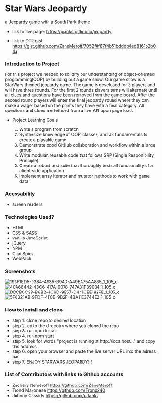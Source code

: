 # Star Wars Jeopardy
a Jeopardy game with a South Park theme

- link to live page: https://pjanks.github.io/jeopardy

- link to DTR gist: https://gist.github.com/ZaneMeroff/7052f8f87f4b51bdddb8ed8161b2b04a

### Introduction to Project
For this project we needed to solidify our understanding of object-oriented programming(OOP) by building out a game show. Our game show is a StarWars themed jeopardy game. The game is developed for 3 players and will have three rounds. For the first 2 rounds players turns will alternate until all clues and questions have been removed from the game board. After the second round players will enter the final jeopardy round where they can make a wager based on the points they have with a final category. All questions and clues are fethced from a live API upon page load.   

- Project Learning Goals
  
  1. Write a program from scratch
  2. Synthesize knowledge of OOP, classes, and JS fundamentals to create a playable game
  3. Demonstrate good GitHub collaboration and workflow within a large group
  4. Write modular, reusable code that follows SRP (Single Responibility Principle)
  5. Create a robust test suite that thoroughly tests all functionality of a client-side application
  6. Implement array iterator and mutator methods to work with game data
  
### Acessability 
- screen readers

### Technologies Used?
- HTML
- CSS & SASS
- vanilla JavaScript
- jQuery
- NPM 
- Chai Spies
- WebPack

### Screenshots 
![193F1ED5-9384-4935-B94D-A49EA75AA865_1_105_c](https://user-images.githubusercontent.com/49410633/71939608-28afcd00-31ab-11ea-96bc-6169b7fde938.jpeg)
![40A66442-43C6-417A-9078-747A31F39034_1_105_c](https://user-images.githubusercontent.com/49410633/71939609-2b122700-31ab-11ea-9443-71912c726c77.jpeg)
![DDCB0C3B-B6B2-4C6D-9E57-D441CEE182FE_1_105_c](https://user-images.githubusercontent.com/49410633/71939612-2d748100-31ab-11ea-93a5-2dbe2186d7e4.jpeg)
![5F6321AB-9FDF-4F0E-9B2F-4BA11E3744E2_1_105_c](https://user-images.githubusercontent.com/49410633/71939616-2f3e4480-31ab-11ea-83b7-1f93783ad01c.jpeg)

### How to install and clone
- step 1. clone repo to desired location
- step 2. cd to the direcotry where you cloned the repo
- step 3. run npm install
- step 4. run npm start 
- step 5. look for words "project is running at http://localhost..." and copy this address 
- step 6. open your browser and paste the live server URL into the adress bar
- step 7. ENJOY STARWARS JEOPARDY!!!

### List of Contributors with links to Github accounts
- Zachary Nemeroff https://github.com/ZaneMeroff
- Trond Makonese https://github.com/Trond240
- Johnny Cassidy https://github.com/pJanks

